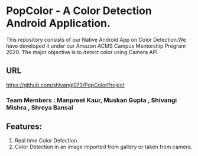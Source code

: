 # PopColor - A Color Detection Android Application.

This repository consists of our Native Android App on Color Detection.We have developed it under our Amazon ACMS Campus Mentorship Program 2020. The major objective is to detect color using Camera API. 

## URL
https://github.com/shivangi073/PopColorProject

### Team Members : Manpreet Kaur, Muskan Gupta , Shivangi Mishra , Shreya Bansal 

## Features:
1. Real time Color Detection. 
2. Color Detection in an image imported from gallery or taken from camera.
